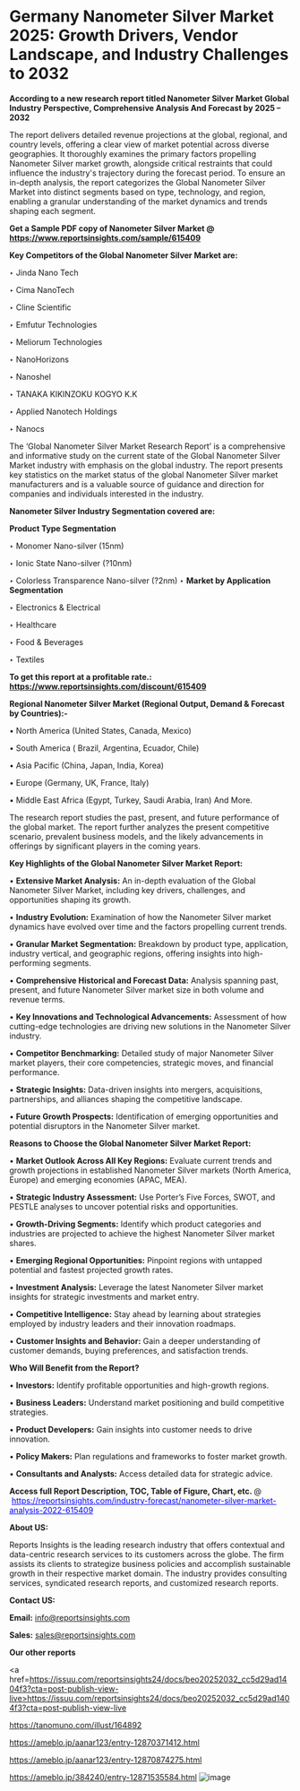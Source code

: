 # Germany Nanometer Silver Market 2025: Growth Drivers, Vendor Landscape, and Industry Challenges to 2032

<strong>According to a new research report titled Nanometer Silver Market Global Industry Perspective, Comprehensive Analysis And Forecast by 2025 – 2032</strong>

The report delivers detailed revenue projections at the global, regional, and country levels, offering a clear view of market potential across diverse geographies. It thoroughly examines the primary factors propelling Nanometer Silver market growth, alongside critical restraints that could influence the industry's trajectory during the forecast period. To ensure an in-depth analysis, the report categorizes the Global Nanometer Silver Market into distinct segments based on type, technology, and region, enabling a granular understanding of the market dynamics and trends shaping each segment.

<strong>Get a Sample PDF copy of Nanometer Silver Market </strong><strong>@<a href=https://www.reportsinsights.com/sample/615409 style=color:#0000ff;> https://www.reportsinsights.com/sample/615409</a></strong></font>

<strong>Key Competitors of the Global Nanometer Silver Market are:</strong>

‣ Jinda Nano Tech

‣ Cima NanoTech

‣ Cline Scientific

‣ Emfutur Technologies

‣ Meliorum Technologies

‣ NanoHorizons

‣ Nanoshel

‣ TANAKA KIKINZOKU KOGYO K.K

‣ Applied Nanotech Holdings

‣ Nanocs

The ‘Global Nanometer Silver Market Research Report’ is a comprehensive and informative study on the current state of the Global Nanometer Silver Market industry with emphasis on the global industry. The report presents key statistics on the market status of the global Nanometer Silver market manufacturers and is a valuable source of guidance and direction for companies and individuals interested in the industry.

<strong>Nanometer Silver Industry Segmentation covered are:</strong>

<strong>Product Type Segmentation</strong>

‣ Monomer Nano-silver (15nm)

‣ Ionic State Nano-silver (?10nm)

‣ Colorless Transparence Nano-silver (?2nm)
‣ 
<strong>Market by Application Segmentation</strong>

‣ Electronics & Electrical

‣ Healthcare

‣ Food & Beverages

‣ Textiles

<strong>To get this report at a profitable rate.: <a href=https://www.reportsinsights.com/discount/615409 style=color:#0000ff;>https://www.reportsinsights.com/discount/615409</a></strong></font>

<strong>Regional Nanometer Silver Market (Regional Output, Demand &amp; Forecast by Countries):-</strong>

• North America (United States, Canada, Mexico)

• South America ( Brazil, Argentina, Ecuador, Chile)

• Asia Pacific (China, Japan, India, Korea)

• Europe (Germany, UK, France, Italy)

• Middle East Africa (Egypt, Turkey, Saudi Arabia, Iran) And More.

The research report studies the past, present, and future performance of the global market. The report further analyzes the present competitive scenario, prevalent business models, and the likely advancements in offerings by significant players in the coming years.

<strong>Key Highlights of the Global Nanometer Silver Market Report:</strong>

• <strong>Extensive Market Analysis:</strong> An in-depth evaluation of the Global Nanometer Silver Market, including key drivers, challenges, and opportunities shaping its growth.

• <strong>Industry Evolution:</strong> Examination of how the Nanometer Silver market dynamics have evolved over time and the factors propelling current trends.

• <strong>Granular Market Segmentation:</strong> Breakdown by product type, application, industry vertical, and geographic regions, offering insights into high-performing segments.

• <strong>Comprehensive Historical and Forecast Data:</strong> Analysis spanning past, present, and future Nanometer Silver market size in both volume and revenue terms.

• <strong>Key Innovations and Technological Advancements:</strong> Assessment of how cutting-edge technologies are driving new solutions in the Nanometer Silver industry.

• <strong>Competitor Benchmarking:</strong> Detailed study of major Nanometer Silver market players, their core competencies, strategic moves, and financial performance.

• <strong>Strategic Insights:</strong> Data-driven insights into mergers, acquisitions, partnerships, and alliances shaping the competitive landscape.

• <strong>Future Growth Prospects:</strong> Identification of emerging opportunities and potential disruptors in the Nanometer Silver market.

<strong>Reasons to Choose the Global Nanometer Silver Market Report:</strong>

• <strong>Market Outlook Across All Key Regions:</strong> Evaluate current trends and growth projections in established Nanometer Silver markets (North America, Europe) and emerging economies (APAC, MEA).

• <strong>Strategic Industry Assessment:</strong> Use Porter’s Five Forces, SWOT, and PESTLE analyses to uncover potential risks and opportunities.

• <strong>Growth-Driving Segments:</strong> Identify which product categories and industries are projected to achieve the highest Nanometer Silver market shares.

• <strong>Emerging Regional Opportunities:</strong> Pinpoint regions with untapped potential and fastest projected growth rates.

• <strong>Investment Analysis:</strong> Leverage the latest Nanometer Silver market insights for strategic investments and market entry.

• <strong>Competitive Intelligence:</strong> Stay ahead by learning about strategies employed by industry leaders and their innovation roadmaps.

• <strong>Customer Insights and Behavior:</strong> Gain a deeper understanding of customer demands, buying preferences, and satisfaction trends.

<strong>Who Will Benefit from the Report?</strong>

• <strong>Investors:</strong> Identify profitable opportunities and high-growth regions.

• <strong>Business Leaders:</strong> Understand market positioning and build competitive strategies.

• <strong>Product Developers:</strong> Gain insights into customer needs to drive innovation.

• <strong>Policy Makers:</strong> Plan regulations and frameworks to foster market growth.

• <strong>Consultants and Analysts:</strong> Access detailed data for strategic advice.
</ul>
<strong>Access full Report Description, TOC, Table of Figure, Chart, etc. </strong>@  <a href=https://reportsinsights.com/industry-forecast/nanometer-silver-market-analysis-2022-615409 style=color:#0000ff;>https://reportsinsights.com/industry-forecast/nanometer-silver-market-analysis-2022-615409</a></font>

<strong><strong>About US</strong>:</strong>

Reports Insights is the leading research industry that offers contextual and data-centric research services to its customers across the globe. The firm assists its clients to strategize business policies and accomplish sustainable growth in their respective market domain. The industry provides consulting services, syndicated research reports, and customized research reports.

<strong>Contact US:</strong>

<p class=""""><b>Email:</b> <a href=mailto:info@reportsinsights.com>info@reportsinsights.com</a></p>
<p class=""""><b>Sales:</b> <a href=mailto:sales@reportsinsights.com>sales@reportsinsights.com</a></p>

<strong>Our other reports</strong>

<a href=https://issuu.com/reportsinsights24/docs/beo20252032_cc5d29ad1404f3?cta=post-publish-view-live>https://issuu.com/reportsinsights24/docs/beo20252032_cc5d29ad1404f3?cta=post-publish-view-live</a>

<a href=https://tanomuno.com/illust/164892>https://tanomuno.com/illust/164892</a>

<a href=https://ameblo.jp/aanar123/entry-12870371412.html>https://ameblo.jp/aanar123/entry-12870371412.html</a>

<a href=https://ameblo.jp/aanar123/entry-12870874275.html>https://ameblo.jp/aanar123/entry-12870874275.html</a>

<a href=https://ameblo.jp/384240/entry-12871535584.html>https://ameblo.jp/384240/entry-12871535584.html</a>
![image](https://github.com/user-attachments/assets/06aeeea4-9ff3-4179-915d-4294296a012b)

